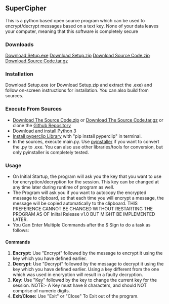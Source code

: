 ## SuperCipher

This is a python based open source program which can be used to encrypt/decrypt messages based on a text key. None of your data leaves your computer, meaning that this software is completely secure

### Downloads 

[Download Setup.exe](https://github.com/MrAyushBajpai/SuperCipher/releases/download/v1.0/setup.exe)
[Download Setup.zip](https://github.com/MrAyushBajpai/SuperCipher/releases/download/v1.0/setup.zip)
[Download Source Code.zip](https://github.com/MrAyushBajpai/SuperCipher/archive/refs/tags/v1.0.zip)
[Download Source Code.tar.gz](https://github.com/MrAyushBajpai/SuperCipher/archive/refs/tags/v1.0.tar.gz)

### Installation
Download Setup.exe (or Download Setup.zip and extract the .exe) and follow on-screen instructions for installation. You can also build from sources.

### Execute From Sources
- [Download The Source Code.zip](https://github.com/MrAyushBajpai/SuperCipher/archive/refs/tags/v1.0.zip) or [Download The Source Code.tar.gz](https://github.com/MrAyushBajpai/SuperCipher/archive/refs/tags/v1.0.tar.gz) or clone the [Github Repository](https://github.com/MrAyushBajpai/SuperCipher)
- [Download and install Python 3](https://www.python.org/downloads/)
- [Install pyperclip Library](https://pypi.org/project/pyperclip/) with "pip install pyperclip" in terminal.
- In the sources, execute main.py. Use [pyinstaller](https://pypi.org/project/pyinstaller) if you want to convert the .py to .exe. You can also use other libraries/tools for conversion, but only pyinstaller is completely tested.

### Usage
- On Initial Startup, the program will ask you the key that you want to use for encryption/decryption for the session. This key can be changed at any time later during runtime of program as well.
- The Program will ask you if you want to autocopy the encrypted message to clipboard, so that each time you will encrypt a message, the message will be copied automatically to the clipboard. THIS PREFERENCE CANNOT BE CHANGED WITHOUT RESTARTING THE PROGRAM AS OF Iniital Release v1.0 BUT MIGHT BE IMPLEMENTED LATER.
- You Can Enter Multiple Commands after the $ Sign to do a task as follows:
#### Commands
1. **Encrypt:** Use "Encrypt" followed by the message to encrypt it using the key which you have defined earlier.
2. **Decrypt:** Use "Decrypt" followed by the message to decrypt it using the key which you have defined earlier. Using a key different from the one which was used in encryption will result in a faulty decryption.
3. **Key:** Use "Key" followed by the key to change the current key for the session. NOTE:- A Key must have 8 characters, and should NOT comprise of numeric digits.
4. **Exit/Close:** Use "Exit" or "Close" To Exit out of the program. 

